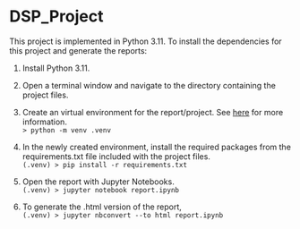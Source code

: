 # DSP_Project

This project is implemented in Python 3.11. To install the dependencies for this project and generate the reports:

1. Install Python 3.11.

2. Open a terminal window and navigate to the directory containing the project files. 

2. Create an virtual environment for the report/project. See [here](https://docs.python.org/3/library/venv.html) for more information.  
`> python -m venv .venv`

4. In the newly created environment, install the required packages from the requirements.txt file included with the project files.  
`(.venv) > pip install -r requirements.txt`

5. Open the report with Jupyter Notebooks.  
`(.venv) > jupyter notebook report.ipynb`  

7. To generate the .html version of the report,  
`(.venv) > jupyter nbconvert --to html report.ipynb`
